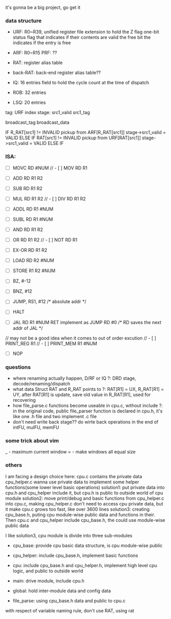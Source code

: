 it's gonna be a big project, go get it

### data structure
- URF: R0~R39, unified register file
    extension to hold the Z flag
    one-bit status flag that indicates if their contents are valid
    the free bit the indicates if the entry is free
- ARF: R0~R15
    PRF: ??
- RAT: register alias table
- back-RAT: back-end register alias table??

- IQ: 16 entries
    field to hold the cycle count at the time of dispatch
- ROB: 32 entries
- LSQ: 20 entries

tag: URF index
stage: src1_valid src1_tag

broadcast_tag
broadcast_data

IF R_RAT[src1] != INVALID
    pickup from ARF[R_RAT[src1]]
    stage->src1_valid = VALID
ELSE IF RAT[src1] != INVALID
    pickup from URF[RAT[src1]]
    stage->src1_valid = VALID
ELSE IF

### ISA:
- [ ] MOVC RD #NUM
// - [ ] MOV RD R1

- [ ] ADD RD R1 R2
- [ ] SUB RD R1 R2
- [ ] MUL RD R1 R2
// - [ ] DIV RD R1 R2
- [ ] ADDL RD R1 #NUM
- [ ] SUBL RD R1 #NUM

- [ ] AND RD R1 R2
- [ ] OR RD R1 R2
// - [ ] NOT RD R1
- [ ] EX-OR RD R1 R2

- [ ] LOAD RD R2 #NUM
- [ ] STORE R1 R2 #NUM

- [ ] BZ, #-12
- [ ] BNZ, #12
- [ ] JUMP, RS1, #12 /* absolute addr */
- [ ] HALT
- [ ] JAL RD R1 #NUM
        RET implement as JUMP RD #0 /* RD saves the next addr of JAL */

// may not be a good idea when it comes to out of order excution
// - [ ] PRINT_REG R1
// - [ ] PRINT_MEM R1 #NUM
- [ ] NOP

### questions
- where renaming actually happen, D/RF or IQ ?:
  DRD stage, decode/renaming/dispatch
- what data Struct RAT and R_RAT points to ?:
  RAT[R1] = UX, R_RAT[R1] = UY, after RAT[R1] is update, save old value in R_RAT[R1], used for recovering
- how file_parse.c functions become useable in cpu.c, without include ?:
    in the original code, public file_parser function is declared in cpu.h, it's like one .h file and two implement .c file
- don't need write back stage?? do wirte back operations in the end of intFU, mulFU, memFU

### some trick about vim
<C-w> _     - maximum current window
<C-w> =     - make windows all equal size

### others
I am facing a design choice here:
cpu.c contains the private data
cpu_helper.c wanna use private data to implement some helper functions(some lower level basic operations)
solution1: put private data into cpu.h and cpu_helper include it, but cpu.h is public to outside world of cpu module
solution2: move print/debug and basic functions from cpu_helper.c into cpu.c, making cpu_helper.c don't need to access cpu private data, but it make cpu.c grows too fast, like over 3600 lines
solution3: creating cpu_base.h, puting cpu module-wise public data and functions in their. Then cpu.c and cpu_helper include cpu_base.h, the could use module-wise public data

I like solution3, cpu module is divide into three sub-modules
- cpu_base: provide cpu basic data structure, is cpu module-wise public
- cpu_helper: include cpu_base.h, implement basic functions
- cpu: include cpu_base.h and cpu_helper.h, implement high level cpu logic, and public to outside world
- main: drive module, include cpu.h

- global: hold inter-module data and config data
- file_parse: using cpu_base.h data and public to cpu.c

with respect of variable naming rule, don't use RAT, using rat
